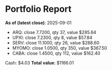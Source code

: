 # Portfolio Report
**As of (latest close)**: 2025-09-01

- ARQ: close 7.7200, qty 37, value $285.64
- UPXI: close 7.2300, qty 8, value $57.84
- SERV: close 11.1000, qty 26, value $288.60
- MYOMO: close 1.0500, qty 350, value $367.50
- CABA: close 1.4500, qty 112, value $162.40

Cash: $4.03
**Total value**: $1166.01